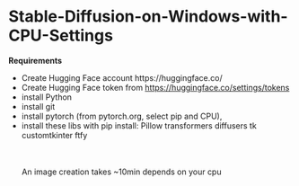 # Stable-Diffusion-on-Windows-with-CPU-Settings
<b>Requirements</b><br>
<ul>
<li>Create Hugging Face account https://huggingface.co/ </li>
<li>Create Hugging Face token from <a target="blank" href="https://huggingface.co/settings/tokens">https://huggingface.co/settings/tokens</a></li>
<li>install Python </li>
<li>install git </li>
<li>install pytorch (from pytorch.org, select pip and CPU), </li>
<li>install these libs with pip install: Pillow transformers diffusers tk customtkinter ftfy</li>

<br><br>
An image creation takes ~10min depends on your cpu

